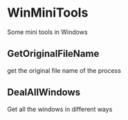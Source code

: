 # WinMiniTools
Some mini tools in Windows

## GetOriginalFileName
get the original file name of the process

## DealAllWindows

Get all the windows in different ways
